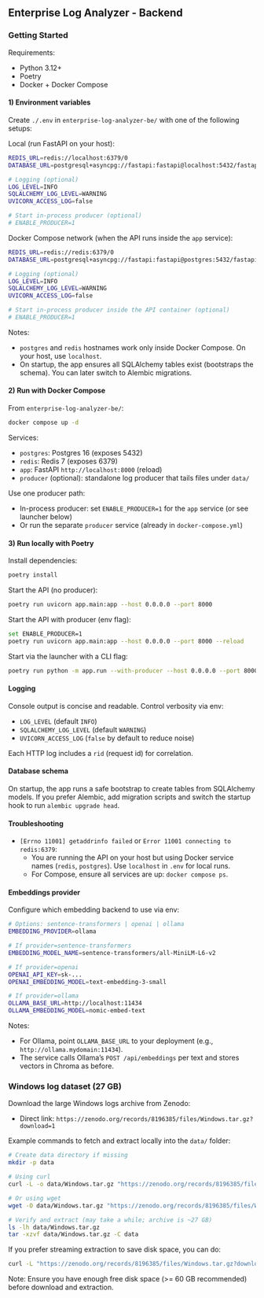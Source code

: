 ## Enterprise Log Analyzer - Backend

### Getting Started

Requirements:

- Python 3.12+
- Poetry
- Docker + Docker Compose

#### 1) Environment variables

Create `./.env` in `enterprise-log-analyzer-be/` with one of the following setups:

Local (run FastAPI on your host):

```bash
REDIS_URL=redis://localhost:6379/0
DATABASE_URL=postgresql+asyncpg://fastapi:fastapi@localhost:5432/fastapi

# Logging (optional)
LOG_LEVEL=INFO
SQLALCHEMY_LOG_LEVEL=WARNING
UVICORN_ACCESS_LOG=false

# Start in-process producer (optional)
# ENABLE_PRODUCER=1
```

Docker Compose network (when the API runs inside the `app` service):

```bash
REDIS_URL=redis://redis:6379/0
DATABASE_URL=postgresql+asyncpg://fastapi:fastapi@postgres:5432/fastapi

# Logging (optional)
LOG_LEVEL=INFO
SQLALCHEMY_LOG_LEVEL=WARNING
UVICORN_ACCESS_LOG=false

# Start in-process producer inside the API container (optional)
# ENABLE_PRODUCER=1
```

Notes:

- `postgres` and `redis` hostnames work only inside Docker Compose. On your host, use `localhost`.
- On startup, the app ensures all SQLAlchemy tables exist (bootstraps the schema). You can later switch to Alembic migrations.

#### 2) Run with Docker Compose

From `enterprise-log-analyzer-be/`:

```bash
docker compose up -d
```

Services:

- `postgres`: Postgres 16 (exposes 5432)
- `redis`: Redis 7 (exposes 6379)
- `app`: FastAPI `http://localhost:8000` (reload)
- `producer` (optional): standalone log producer that tails files under `data/`

Use one producer path:

- In-process producer: set `ENABLE_PRODUCER=1` for the `app` service (or see launcher below)
- Or run the separate `producer` service (already in `docker-compose.yml`)

#### 3) Run locally with Poetry

Install dependencies:

```bash
poetry install
```

Start the API (no producer):

```bash
poetry run uvicorn app.main:app --host 0.0.0.0 --port 8000
```

Start the API with producer (env flag):

```bash
set ENABLE_PRODUCER=1
poetry run uvicorn app.main:app --host 0.0.0.0 --port 8000 --reload
```

Start via the launcher with a CLI flag:

```bash
poetry run python -m app.run --with-producer --host 0.0.0.0 --port 8000 --reload
```

#### Logging

Console output is concise and readable. Control verbosity via env:

- `LOG_LEVEL` (default `INFO`)
- `SQLALCHEMY_LOG_LEVEL` (default `WARNING`)
- `UVICORN_ACCESS_LOG` (`false` by default to reduce noise)

Each HTTP log includes a `rid` (request id) for correlation.

#### Database schema

On startup, the app runs a safe bootstrap to create tables from SQLAlchemy models. If you prefer Alembic, add migration scripts and switch the startup hook to run `alembic upgrade head`.

#### Troubleshooting

- `[Errno 11001] getaddrinfo failed` or `Error 11001 connecting to redis:6379`:
  - You are running the API on your host but using Docker service names (`redis`, `postgres`). Use `localhost` in `.env` for local runs.
  - For Compose, ensure all services are up: `docker compose ps`.

#### Embeddings provider

Configure which embedding backend to use via env:

```bash
# Options: sentence-transformers | openai | ollama
EMBEDDING_PROVIDER=ollama

# If provider=sentence-transformers
EMBEDDING_MODEL_NAME=sentence-transformers/all-MiniLM-L6-v2

# If provider=openai
OPENAI_API_KEY=sk-...
OPENAI_EMBEDDING_MODEL=text-embedding-3-small

# If provider=ollama
OLLAMA_BASE_URL=http://localhost:11434
OLLAMA_EMBEDDING_MODEL=nomic-embed-text
```

Notes:

- For Ollama, point `OLLAMA_BASE_URL` to your deployment (e.g., `http://ollama.mydomain:11434`).
- The service calls Ollama’s `POST /api/embeddings` per text and stores vectors in Chroma as before.

### Windows log dataset (27 GB)
Download the large Windows logs archive from Zenodo:

- Direct link: `https://zenodo.org/records/8196385/files/Windows.tar.gz?download=1`

Example commands to fetch and extract locally into the `data/` folder:

```bash
# Create data directory if missing
mkdir -p data

# Using curl
curl -L -o data/Windows.tar.gz "https://zenodo.org/records/8196385/files/Windows.tar.gz?download=1"

# Or using wget
wget -O data/Windows.tar.gz "https://zenodo.org/records/8196385/files/Windows.tar.gz?download=1"

# Verify and extract (may take a while; archive is ~27 GB)
ls -lh data/Windows.tar.gz
tar -xzvf data/Windows.tar.gz -C data
```

If you prefer streaming extraction to save disk space, you can do:

```bash
curl -L "https://zenodo.org/records/8196385/files/Windows.tar.gz?download=1" | tar -xz -C data
```

Note: Ensure you have enough free disk space (>= 60 GB recommended) before download and extraction.
